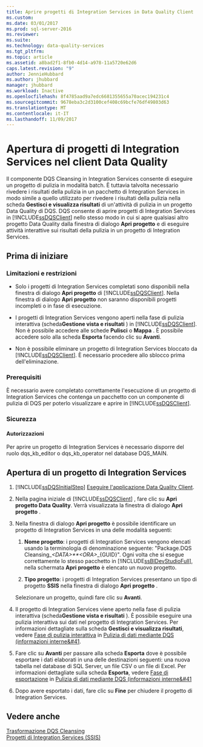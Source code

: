 ```yaml
---
title: Aprire progetti di Integration Services in Data Quality Client | Microsoft Docs
ms.custom: 
ms.date: 03/01/2017
ms.prod: sql-server-2016
ms.reviewer: 
ms.suite: 
ms.technology: data-quality-services
ms.tgt_pltfrm: 
ms.topic: article
ms.assetid: a8bad2f1-8fb0-4d14-a978-11a5720e62d6
caps.latest.revision: "9"
author: JennieHubbard
ms.author: jhubbard
manager: jhubbard
ms.workload: Inactive
ms.openlocfilehash: 8f4785aad9a7edc6681355655a70acec194231c4
ms.sourcegitcommit: 9678eba3c2d3100cef408c69bcfe76df49803d63
ms.translationtype: MT
ms.contentlocale: it-IT
ms.lasthandoff: 11/09/2017
---
```

# <a name="open-integration-services-projects-in-data-quality-client"></a>Apertura di progetti di Integration Services nel client Data Quality
  Il componente DQS Cleansing in Integration Services consente di eseguire un progetto di pulizia in modalità batch. È tuttavia talvolta necessario rivedere i risultati della pulizia in un pacchetto di Integration Services in modo simile a quello utilizzato per rivedere i risultati della pulizia nella scheda **Gestisci e visualizza risultati** di un'attività di pulizia in un progetto Data Quality di DQS. DQS consente di aprire progetti di Integration Services in [!INCLUDE[ssDQSClient](../includes/ssdqsclient-md.md)] nello stesso modo in cui si apre qualsiasi altro progetto Data Quality dalla finestra di dialogo **Apri progetto** e di eseguire attività interattive sui risultati della pulizia in un progetto di Integration Services.  
  
##  <a name="BeforeYouBegin"></a> Prima di iniziare  
  
###  <a name="LimitationsRestrictions"></a> Limitazioni e restrizioni  
  
-   Solo i progetti di Integration Services completati sono disponibili nella finestra di dialogo **Apri progetto** di [!INCLUDE[ssDQSClient](../includes/ssdqsclient-md.md)]. Nella finestra di dialogo **Apri progetto** non saranno disponibili progetti incompleti o in fase di esecuzione.  
  
-   I progetti di Integration Services vengono aperti nella fase di pulizia interattiva (scheda**Gestione vista e risultati** ) in [!INCLUDE[ssDQSClient](../includes/ssdqsclient-md.md)]. Non è possibile accedere alle schede **Pulisci** o **Mappa** . È possibile accedere solo alla scheda **Esporta** facendo clic su **Avanti**.  
  
-   Non è possibile eliminare un progetto di Integration Services bloccato da [!INCLUDE[ssDQSClient](../includes/ssdqsclient-md.md)]. È necessario procedere allo sblocco prima dell'eliminazione.  
  
###  <a name="Prerequisites"></a> Prerequisiti  
 È necessario avere completato correttamente l'esecuzione di un progetto di Integration Services che contenga un pacchetto con un componente di pulizia di DQS per poterlo visualizzare e aprire in [!INCLUDE[ssDQSClient](../includes/ssdqsclient-md.md)].  
  
###  <a name="Security"></a> Sicurezza  
  
####  <a name="Permissions"></a> Autorizzazioni  
 Per aprire un progetto di Integration Services è necessario disporre del ruolo dqs_kb_editor o dqs_kb_operator nel database DQS_MAIN.  
  
  
##  <a name="Open"></a> Apertura di un progetto di Integration Services  
  
1.  [!INCLUDE[ssDQSInitialStep](../includes/ssdqsinitialstep-md.md)] [Eseguire l'applicazione Data Quality Client](../data-quality-services/run-the-data-quality-client-application.md).  
  
2.  Nella pagina iniziale di [!INCLUDE[ssDQSClient](../includes/ssdqsclient-md.md)] , fare clic su **Apri progetto Data Quality**. Verrà visualizzata la finestra di dialogo **Apri progetto** .  
  
3.  Nella finestra di dialogo **Apri progetto** è possibile identificare un progetto di Integration Services in una delle modalità seguenti:  
  
    1.  **Nome progetto**: i progetti di Integration Services vengono elencati usando la terminologia di denominazione seguente: "Package.DQS Cleansing_*\<DATA>**\<ORA>*_{GUID}". Ogni volta che si esegue correttamente lo stesso pacchetto in [!INCLUDE[ssBIDevStudioFull](../includes/ssbidevstudiofull-md.md)], nella schermata **Apri progetto** è elencato un nuovo progetto.  
  
    2.  **Tipo progetto**: i progetti di Integration Services presentano un tipo di progetto **SSIS** nella finestra di dialogo **Apri progetto** .  
  
     Selezionare un progetto, quindi fare clic su **Avanti**.  
  
4.  Il progetto di Integration Services viene aperto nella fase di pulizia interattiva (scheda**Gestione vista e risultati** ). È possibile eseguire una pulizia interattiva sui dati nel progetto di Integration Services. Per informazioni dettagliate sulla scheda **Gestisci e visualizza risultati**, vedere [Fase di pulizia interattiva](../data-quality-services/cleanse-data-using-dqs-internal-knowledge.md#Interactive) in [Pulizia di dati mediante DQS &#40;informazioni interne&#41](../data-quality-services/cleanse-data-using-dqs-internal-knowledge.md).  
  
5.  Fare clic su **Avanti** per passare alla scheda **Esporta** dove è possibile esportare i dati elaborati in una delle destinazioni seguenti: una nuova tabella nel database di SQL Server, un file CSV o un file di Excel. Per informazioni dettagliate sulla scheda **Esporta**, vedere [Fase di esportazione](../data-quality-services/cleanse-data-using-dqs-internal-knowledge.md#Export) in [Pulizia di dati mediante DQS &#40;informazioni interne&#41](../data-quality-services/cleanse-data-using-dqs-internal-knowledge.md)  
  
6.  Dopo avere esportato i dati, fare clic su **Fine** per chiudere il progetto di Integration Services.  

  
## <a name="see-also"></a>Vedere anche  
 [Trasformazione DQS Cleansing](../integration-services/data-flow/transformations/dqs-cleansing-transformation.md)   
 [Progetti di Integration Services (SSIS)](../integration-services/integration-services-ssis-projects-and-solutions.md)  
  
  
